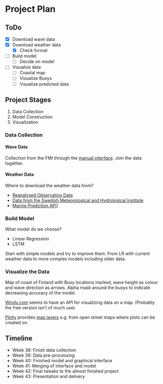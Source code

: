 # Project Plan

## ToDo

* [x] Download wave data
* [x] Download weather data
  * [x] Check format
* [ ] Build model
  * [ ] Decide on model
* [ ] Visualize data
  * [ ] Coastal map
  * [ ] Visualize Buoys
  * [ ] Visualize predicted data

## Project Stages

1. Data Collection
2. Model Construction
3. Visualization

### Data Collection

#### Wave Data

Collection from the FMI through the [manual interface](https://en.ilmatieteenlaitos.fi/download-observations).
Join the data together.

#### Weather Data

Where to download the weather data from?

* [Reanalysed Observation Data](https://cds.climate.copernicus.eu/cdsapp#!/dataset/reanalysis-era5-single-levels?tab=form)
* [Data from the Swedish Meteorological and Hydrological Institute](https://opendata.smhi.se/apidocs/metfcst/get-forecast.html)
* [Marine Prediction API](https://docs.tidetech.org/data-api/?shell#introduction)]

### Build Model

What model do we choose?

* Linear Regression
* LSTM

Start with simple models and try to improve them. From LR with current weather data to more complex models including older data.

### Visualize the Data

Map of coast of Finland with Buoy locations marked, wave height as colour and wave direction as arrows. Alpha mask around the buoys to indicate decreasing accuracy of the model.

[Windy.com](https://api.windy.com/map-forecast) seems to have an API for visualizing data on a map. (Probably the free version isn't of much use)

[Plotly](https://plotly.com) provides [map layers](https://plotly.com/python/mapbox-layers/) e.g. from open street maps where plots can be created on.

## Timeline

* Week 38: Finish data collection
* Week 39: Data pre-processing
* Week 40: Finished model and graphical interface
* Week 41: Merging of interface and model
* Week 42: Final tweaks to the almost finished project
* Week 43: Presentation and delivery